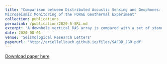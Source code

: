 ```yaml
---
title: "Comparison between Distributed Acoustic Sensing and Geophones: Downhole
Microseismic Monitoring of the FORGE Geothermal Experiment"
collection: publications
permalink: /publication/2020-5-SRL.md
excerpt: 'A downhole vertical DAS array is compared with a set of standard geophones in analyzing microseismic events generated during stimulation of the DoE FORGE geothermal project.'
date: 2020-08-01
venue: 'Seismological Research Letters'
paperurl: 'http://ariellellouch.github.io/files/SAFOD_JGR.pdf'
---
```


[Download paper here](http://ariellellouch.github.io/files/SAFOD_JGR.pdf)